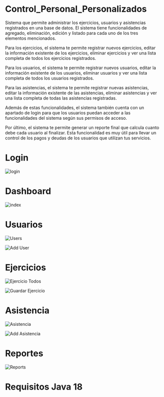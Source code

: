 # Control_Personal_Personalizados

Sistema que permite administrar los ejercicios, usuarios y asistencias registrados en una base de datos. El sistema tiene funcionalidades de agregado, eliminación, edición y listado para cada uno de los tres elementos mencionados.

Para los ejercicios, el sistema te permite registrar nuevos ejercicios, editar la información existente de los ejercicios, eliminar ejercicios y ver una lista completa de todos los ejercicios registrados.

Para los usuarios, el sistema te permite registrar nuevos usuarios, editar la información existente de los usuarios, eliminar usuarios y ver una lista completa de todos los usuarios registrados.

Para las asistencias, el sistema te permite registrar nuevas asistencias, editar la información existente de las asistencias, eliminar asistencias y ver una lista completa de todas las asistencias registradas.

Además de estas funcionalidades, el sistema también cuenta con un apartado de login para que los usuarios puedan acceder a las funcionalidades del sistema según sus permisos de acceso.

Por último, el sistema te permite generar un reporte final que calcula cuanto debe cada usuario al finalizar. Esta funcionalidad es muy útil para llevar un control de los pagos y deudas de los usuarios que utilizan tus servicios.

# Login

![login](https://user-images.githubusercontent.com/103725662/219439698-51508b19-1bea-4edb-8ec9-e8aa996e4632.png)

# Dashboard

![index](https://user-images.githubusercontent.com/103725662/219439732-4d3bedfc-6c0e-4a95-aa5d-712a38ffe31a.png)

# Usuarios

![Users](https://user-images.githubusercontent.com/103725662/219439784-110f214d-a5f4-4ca9-a8e2-f115339d3498.png)

![Add User](https://user-images.githubusercontent.com/103725662/219439885-e044d401-ee34-45a5-89b7-d5d0db2f9b16.png)

# Ejercicios

![Ejercicio Todos](https://user-images.githubusercontent.com/103725662/221682162-96912aa2-e36f-4093-881c-2f7ac8fea070.jpg)

![Guardar Ejercicio](https://user-images.githubusercontent.com/103725662/221682224-71c59640-c737-4167-9cf3-581fb7458d73.jpg)

# Asistencia

![Asistencia](https://user-images.githubusercontent.com/103725662/219439993-a651c6ac-7d02-44af-ab2e-fe46f566dcd9.png)

![Add Asistencia](https://user-images.githubusercontent.com/103725662/219440017-5b0bd636-b995-404c-8a41-38d5286884a9.png)

# Reportes

![Reports](https://user-images.githubusercontent.com/103725662/219440037-385fb0aa-3f4b-47bd-8029-e71c0d6c649b.png)

# Requisitos Java 18
